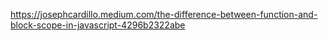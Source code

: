 https://josephcardillo.medium.com/the-difference-between-function-and-block-scope-in-javascript-4296b2322abe